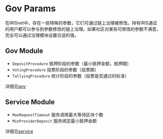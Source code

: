 # Gov Params

在IRISnet中，存在一些特殊的参数，它们可通过链上治理被修改。持有IRIS通证的用户都可以参与到参数修改的链上治理。如果社区对某些可修改的参数不满意，完全可以通过治理模块设置合适的值。

## Gov Module

* `DepositProcedure`  抵押阶段的参数（最小抵押金额，抵押期）
* `VotingProcedure`   投票阶段的参数（投票期）
* `TallyingProcedure` 统计阶段的参数（投票是否通过的标准）

详细见[gov](../governance.md)

## Service Module

* `MaxRequestTimeout`   服务调用最大等待区块个数
* `MinProviderDeposit`  服务绑定最小抵押金额

详细见[service](../service.md)
